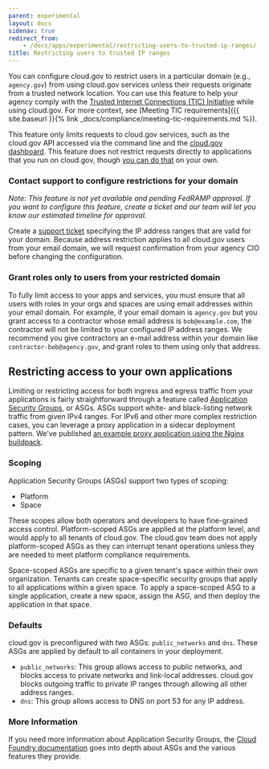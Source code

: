 ```yaml
---
parent: experimental
layout: docs
sidenav: true
redirect_from: 
    - /docs/apps/experimental/restricting-users-to-trusted-ip-ranges/
title: Restricting users to trusted IP ranges
---
```


You can configure cloud.gov to restrict users in a particular domain (e.g., `agency.gov`) from using cloud.gov services unless their requests originate from a trusted network location. You can use this feature to help your agency comply with the [Trusted Internet Connections (TIC) Initiative](https://www.dhs.gov/trusted-internet-connections) while using cloud.gov. For more context, see [Meeting TIC requirements]({{ site.baseurl }}{% link _docs/compliance/meeting-tic-requirements.md %}).

This feature only limits requests to cloud.gov services, such as the cloud.gov API accessed via the command line and the [cloud.gov dashboard](https://dashboard.fr.cloud.gov). This feature does not restrict requests directly to applications that you run on cloud.gov, though [you can do that](#restricting-access-to-your-own-applications) on your own.

### Contact support to configure restrictions for your domain

_Note: This feature is not yet available and pending FedRAMP approval. If you want to configure this feature, create a ticket and our team will let you know our estimated timeline for approval._

Create a [support ticket](mailto:cloud-gov-support@gsa.gov?body=Email%20domain%3A%0A%0AEgress%20IP%20ranges%3A%0A%0AAgency%20CIO%3A%0A) specifying the IP address ranges that are valid for your domain. Because address restriction applies to all cloud.gov users from your email domain, we will request confirmation from your agency CIO before changing the configuration.

### Grant roles only to users from your restricted domain
To fully limit access to your apps and services, you must ensure that all users with roles in your orgs and spaces are using email addresses within your email domain. For example, if your email domain is `agency.gov` but you grant access to a contractor whose email address is `bob@example.com`, the contractor will not be limited to your configured IP address ranges. We recommend you give contractors an e-mail address within your domain like `contractor-bob@agency.gov`, and grant roles to them using only that address.

## Restricting access to your own applications

Limiting or restricting access for both ingress and egress traffic from your applications is fairly straightforward through a feature called [Application Security Groups](https://docs.cloudfoundry.org/concepts/asg.html), or ASGs. ASGs support white- and black-listing network traffic from given IPv4 ranges. For IPv6 and other more complex restriction cases, you can leverage a proxy application in a sidecar deployment pattern. We've published [an example proxy application using the Nginx buildpack](https://github.com/18f/boardproxy).

### Scoping

Application Security Groups (ASGs) support two types of scoping:

* Platform
* Space

These scopes allow both operators and developers to have fine-grained access control. Platform-scoped ASGs are applied at the platform level, and would apply to all tenants of cloud.gov. The cloud.gov team does not apply platform-scoped ASGs as they can interrupt tenant operations unless they are needed to meet platform compliance requirements.

Space-scoped ASGs are specific to a given tenant's space within their own organization. Tenants can create space-specific security groups that apply to all applications within a given space. To apply a space-scoped ASG to a single application, create a new space, assign the ASG, and then deploy the application in that space.

### Defaults

cloud.gov is preconfigured with two ASGs: `public_networks` and `dns`. These ASGs are applied by default to all containers in your deployment.

* `public_networks`: This group allows access to public networks, and blocks access to private networks and link-local addresses. cloud.gov blocks outgoing traffic to private IP ranges through allowing all other address ranges.
* `dns`: This group allows access to DNS on port 53 for any IP address.

### More Information

If you need more information about Application Security Groups, the [Cloud Foundry documentation](https://docs.cloudfoundry.org/concepts/asg.html) goes into depth about ASGs and the various features they provide.
